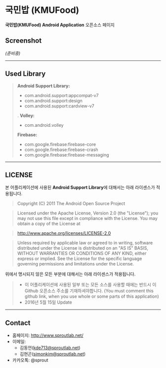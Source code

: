 국민밥 (KMUFood)
===================


**국민밥(KMUFood) Android Application** 오픈소스 페이지


Screenshot
-------------

*(준비중)*




----------


Used Library
-------------

> **Android Support Library:**
> 
> - com.android.support:appcompat-v7
> - com.android.support:design
> - com.android.support:cardview-v7
> 
> .
> **Volley:**
> 
> - com.android.volley
>
> **Firebase:**
>
> - com.google.firebase:firebase-core
> - com.google.firebase:firebase-crash
> - com.google.firebase:firebase-messaging




----------


LICENSE
-------------------

본 어플리케이션에 사용된 **Android Support Library**에 대해서는 아래 라이센스가 적용됩니다.

> Copyright (C) 2011 The Android Open Source Project

> Licensed under the Apache License, Version 2.0 (the "License");
> you may not use this file except in compliance with the License.
> You may obtain a copy of the License at

> http://www.apache.org/licenses/LICENSE-2.0

> Unless required by applicable law or agreed to in writing, software
> distributed under the License is distributed on an "AS IS" BASIS,
> WITHOUT WARRANTIES OR CONDITIONS OF ANY KIND, either express or implied.
> See the License for the specific language governing permissions and
> limitations under the License.


위에서 명시되지 않은 모든 부분에 대해서는 아래 라이센스가 적용됩니다.
> * 이 어플리케이션에 사용된 일부 또는 모든 소스를 사용할 때에는 반드시 이 Github 오픈소스 주소를 기재하셔야합니다. (You must comment this github link, when you use whole or some parts of this application)
> * 2016년 5월 15일 Update

----------


Contact
-------------

+ 홈페이지: http://www.sproutlab.net/
+ 이메일:
	+ 김동언(kde713@sproutlab.net)
	+ 김현곤(simonkim@sproutlab.net)
+ 카카오톡: @sprout
